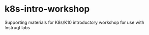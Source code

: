 # k8s-intro-workshop
Supporting materials for K8s/K10 introductory workshop for use with Instruqt labs
